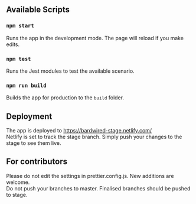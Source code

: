 ## Available Scripts

### `npm start`

Runs the app in the development mode. The page will reload if you make edits.

### `npm test`

Runs the Jest modules to test the available scenario.

### `npm run build`

Builds the app for production to the `build` folder.

## Deployment

The app is deployed to https://bardwired-stage.netlify.com/ <br />
Netlify is set to track the stage branch. Simply push your changes to the stage to see them live.

## For contributors

Please do not edit the settings in prettier.config.js. New additions are welcome. <br />
Do not push your branches to master. Finalised branches should be pushed to stage.
